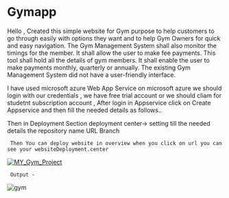 # Gymapp

Hello , Created this simple website for Gym purpose to help customers to go through easily with options they want and to help Gym Owners for quick and easy navigation.
The Gym Management System shall also monitor the timings for the member. It shall allow the user to make fee payments. This tool shall hold all the details of gym members. It shall enable the user to make payments monthly, quarterly or annually. The existing Gym Management System did not have a user-friendly interface.

 I have used microsoft azure Web App Service on microsoft azure we should login with our credentials , we have free trial account or we should cliam for studetnt subscription account , After login in Appservice click on Create Appservice and then fill the needed details as follows.. 

Then in Deployment Section
     deployment center-> setting till the needed details the repository name URL Branch
     
     Then You can deploy website in overview when you click on url you can see your websiteDeployment.center
     
     
   [![MY_Gym_Project](https://a4gymapp.azurewebsites.net)](https://a4gymapp.azurewebsites.net)
     
     Output -
     
     
     

![gym](https://user-images.githubusercontent.com/79104617/156023216-335ca5bf-1929-434d-a6aa-eff65511b31a.png)

